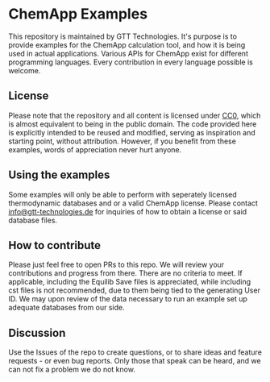 # ChemApp Examples
This repository is maintained by GTT Technologies. It's purpose is to provide examples for the ChemApp calculation tool, and how it is being used in actual applications. Various APIs for ChemApp exist for different programming languages. Every contribution in every language possible is welcome.

## License
Please note that the repository and all content is licensed under [CC0](https://creativecommons.org/publicdomain/zero/1.0/), which is almost equivalent to being in the public domain. The code provided here is explicitly intended to be reused and modified, serving as inspiration and starting point, without attribution. However, if you benefit from these examples, words of appreciation never hurt anyone.

## Using the examples
Some examples will only be able to perform with seperately licensed thermodynamic databases and or a valid ChemApp license. Please contact info@gtt-technologies.de for inquiries of how to obtain a license or said database files. 

## How to contribute
Please just feel free to open PRs to this repo. We will review your contributions and progress from there. There are no criteria to meet. If applicable, including the Equilib Save files is appreciated, while including cst files is not recommended, due to them being tied to the generating User ID. We may upon review of the data necessary to run an example set up adequate databases from our side.

## Discussion
Use the Issues of the repo to create questions, or to share ideas and feature requests - or even bug reports. Only those that speak can be heard, and we can not fix a problem we do not know.
